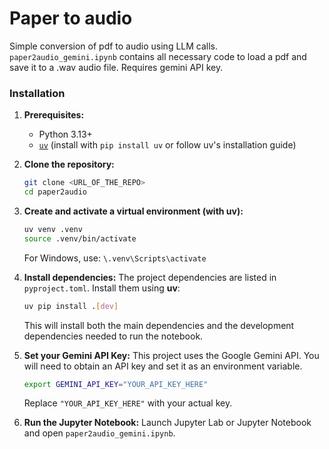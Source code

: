 # Paper to audio

Simple conversion of pdf to audio using LLM calls. 
`paper2audio_gemini.ipynb` contains all necessary code to load a pdf and save it to a .wav audio file. Requires gemini API key. 

### Installation

1. **Prerequisites:**
   - Python 3.13+
   - [`uv`](https://github.com/astral-sh/uv) (install with `pip install uv` or follow uv's installation guide)

2. **Clone the repository:**
   ```bash
   git clone <URL_OF_THE_REPO>
   cd paper2audio
   ```

3. **Create and activate a virtual environment (with uv):**
   ```bash
   uv venv .venv
   source .venv/bin/activate
   ```
   For Windows, use: `\.venv\Scripts\activate`

4. **Install dependencies:**
   The project dependencies are listed in `pyproject.toml`. Install them using **uv**:
   ```bash
   uv pip install .[dev]
   ```
   This will install both the main dependencies and the development dependencies needed to run the notebook.

5. **Set your Gemini API Key:**
   This project uses the Google Gemini API. You will need to obtain an API key and set it as an environment variable.
   ```bash
   export GEMINI_API_KEY="YOUR_API_KEY_HERE"
   ```
   Replace `"YOUR_API_KEY_HERE"` with your actual key.

6. **Run the Jupyter Notebook:**
   Launch Jupyter Lab or Jupyter Notebook and open `paper2audio_gemini.ipynb`.


